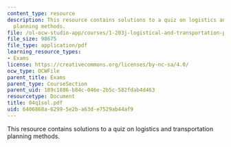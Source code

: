 ```yaml
---
content_type: resource
description: This resource contains solutions to a quiz on logistics and transportation
  planning methods.
file: /ol-ocw-studio-app/courses/1-203j-logistical-and-transportation-planning-methods-fall-2006/6406868a62995e2ba63de7529ab44af9_04q1sol.pdf
file_size: 98675
file_type: application/pdf
learning_resource_types:
- Exams
license: https://creativecommons.org/licenses/by-nc-sa/4.0/
ocw_type: OCWFile
parent_title: Exams
parent_type: CourseSection
parent_uid: 189c1886-b84c-046e-2b5c-582fdab4d463
resourcetype: Document
title: 04q1sol.pdf
uid: 6406868a-6299-5e2b-a63d-e7529ab44af9
---
```

This resource contains solutions to a quiz on logistics and transportation planning methods.